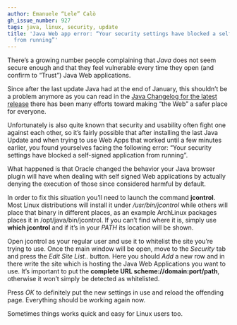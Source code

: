 ```yaml
---
author: Emanuele “Lele” Calò
gh_issue_number: 927
tags: java, linux, security, update
title: 'Java Web app error: “Your security settings have blocked a self-signed application
  from running”'
---
```


There’s a growing number people complaining that *Java* does not seem secure enough and that they feel vulnerable every time they open (and confirm to “Trust”) Java Web applications.

Since after the last update Java had at the end of January, this shouldn’t be a problem anymore as you can read in the [Java Changelog for the latest release](http://www.oracle.com/technetwork/java/javase/7u51-relnotes-2085002.html) there has been many efforts toward making “the Web” a safer place for everyone.

Unfortunately is also quite known that security and usability often fight one against each other, so it’s fairly possible that after installing the last Java Update and when trying to use Web Apps that worked until a few minutes earlier, you found yourselves facing the following error: “Your security settings have blocked a self-signed application from running”.

What happened is that Oracle changed the behavior your Java browser plugin will have when dealing with self signed Web applications by actually denying the execution of those since considered harmful by default.

In order to fix this situation you’ll need to launch the command **jcontrol**. Most Linux distributions will install it under */usr/bin/jcontrol* while others will place that binary in different places, as an example ArchLinux packages places it in /opt/java/bin/jcontrol. If you can’t find where it is, simply use **which jcontrol** and if it’s in your *PATH* its location will be shown.

Open jcontrol as your regular user and use it to whitelist the site you’re trying to use. Once the main window will be open, move to the *Security* tab and press the *Edit Site List..* button. Here you should *Add* a new row and in there write the site which is hosting the Java Web Applications you want to use. It’s important to put the **complete URL scheme://domain:port/path**, otherwise it won’t simply be detected as whitelisted.

Press *OK* to definitely put the new settings in use and reload the offending page. Everything should be working again now.

Sometimes things works quick and easy for Linux users too.


